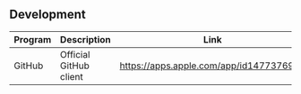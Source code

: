 ## Development

| Program | Description | Link | Plugins | Comment |
| --- | --- | --- | --- | --- |
| GitHub | Official GitHub client | https://apps.apple.com/app/id1477376905 |
